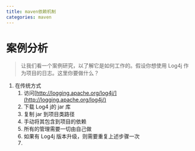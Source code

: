 ```yaml
---
title: maven依赖机制
categories: maven
---
```


# 案例分析
> 让我们看一个案例研究，以了解它是如何工作的。假设你想使用 Log4j 作为项目的日志。这里你要做什么？

1. 在传统方式
    1. 访问[http://logging.apache.org/log4j/](http://logging.apache.org/log4j/)
    2. 下载 Log4 j的 jar 库
    3. 复制 jar 到项目类路径
    4. 手动将其包含到项目的依赖
    5. 所有的管理需要一切由自己做
    6. 如果有 Log4j 版本升级，则需要重复上述步骤一次
    7. 